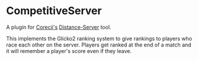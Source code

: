 # CompetitiveServer
 A plugin for <a href=https://github.com/Corecii>Corecii's</a> <a href=https://github.com/Corecii/Distance-Server>Distance-Server</a> tool.
 
 This implements the Glicko2 ranking system to give rankings to players who race each other on the server. Players get ranked at the end of a match and it will remember a player's score even if they leave.
